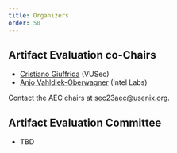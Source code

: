 ```yaml
---
title: Organizers
order: 50
---
```


## Artifact Evaluation co-Chairs

* [Cristiano Giuffrida](https://nacrooks.github.io/) (VUSec)
* [Anjo Vahldiek-Oberwagner](https://vahldiek.github.io/) (Intel Labs)

Contact the AEC chairs at [sec23aec@usenix.org](mailto:sec23aec@usenix.org).


## Artifact Evaluation Committee

- TBD